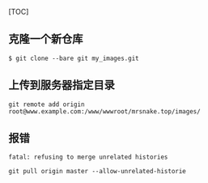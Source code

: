 [TOC]

## 克隆一个新仓库

`$ git clone --bare git my_images.git`

## 上传到服务器指定目录

```shell
git remote add origin
root@www.example.com:/www/wwwroot/mrsnake.top/images/
```

## 报错

`fatal: refusing to merge unrelated histories`

```
git pull origin master --allow-unrelated-historie
```

